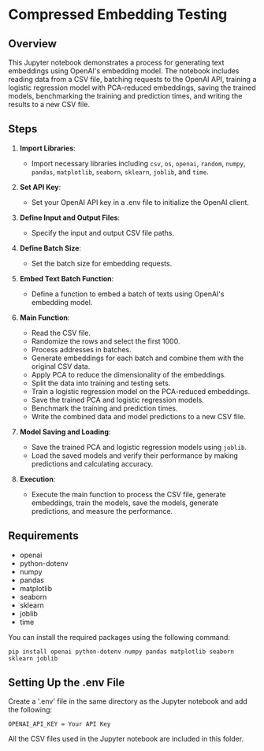 
# Compressed Embedding Testing

## Overview

This Jupyter notebook demonstrates a process for generating text embeddings using OpenAI's embedding model. The notebook includes reading data from a CSV file, batching requests to the OpenAI API, training a logistic regression model with PCA-reduced embeddings, saving the trained models, benchmarking the training and prediction times, and writing the results to a new CSV file.

## Steps

1. **Import Libraries**: 
    - Import necessary libraries including `csv`, `os`, `openai`, `random`, `numpy`, `pandas`, `matplotlib`, `seaborn`, `sklearn`, `joblib`, and `time`.

2. **Set API Key**:
    - Set your OpenAI API key in a .env file to initialize the OpenAI client.

3. **Define Input and Output Files**:
    - Specify the input and output CSV file paths.

4. **Define Batch Size**:
    - Set the batch size for embedding requests.

5. **Embed Text Batch Function**:
    - Define a function to embed a batch of texts using OpenAI's embedding model.

6. **Main Function**:
    - Read the CSV file.
    - Randomize the rows and select the first 1000.
    - Process addresses in batches.
    - Generate embeddings for each batch and combine them with the original CSV data.
    - Apply PCA to reduce the dimensionality of the embeddings.
    - Split the data into training and testing sets.
    - Train a logistic regression model on the PCA-reduced embeddings.
    - Save the trained PCA and logistic regression models.
    - Benchmark the training and prediction times.
    - Write the combined data and model predictions to a new CSV file.

7. **Model Saving and Loading**:
    - Save the trained PCA and logistic regression models using `joblib`.
    - Load the saved models and verify their performance by making predictions and calculating accuracy.

8. **Execution**:
    - Execute the main function to process the CSV file, generate embeddings, train the models, save the models, generate predictions, and measure the performance.

## Requirements

- openai
- python-dotenv
- numpy
- pandas
- matplotlib
- seaborn
- sklearn
- joblib
- time

You can install the required packages using the following command:

```
pip install openai python-dotenv numpy pandas matplotlib seaborn sklearn joblib
```

## Setting Up the .env File 

Create a '.env' file in the same directory as the Jupyter notebook and add the following:
```
OPENAI_API_KEY = Your API Key
```

All the CSV files used in the Jupyter notebook are included in this folder.

